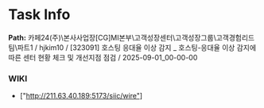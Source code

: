 # Task Info

**Path:** 카페24(주)\본사사업장\[CG]MI본부\고객성장센터\고객성장그룹\고객경험리드팀\파트1 / hjkim10 / [323091] 호스팅 응대율 이상 감지 _ 호스팅-응대율 이상 감지에 따른 센터 현황 체크 및 개선지점 점검 / 2025-09-01_00-00-00

### WIKI
- ["http://211.63.40.189:5173/siic/wire"]

